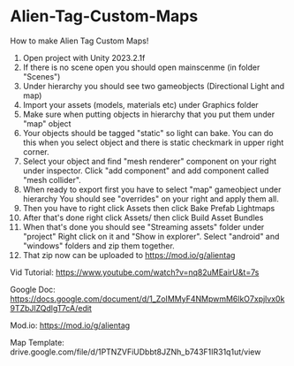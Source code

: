 # Alien-Tag-Custom-Maps
How to make Alien Tag Custom Maps!



1. Open project with Unity 2023.2.1f
2. If there is no scene open you should open mainscenme (in folder "Scenes")
3. Under hierarchy you should see two gameobjects (Directional Light and map)
4. Import your assets (models, materials etc) under Graphics folder
5. Make sure when putting objects in hierarchy that you put them under "map" object
6. Your objects should be tagged "static" so light can bake.
   You can do this when you select object and there is static checkmark in upper right corner.
7. Select your object and find "mesh renderer" component on your right under inspector.
   Click "add component" and add component called "mesh collider".
8. When ready to export first you have to select "map" gameobject under hierarchy
   You should see "overrides" on your right and apply them all.
9. Then you have to right click Assets then click Bake Prefab Lightmaps
10. After that's done right click Assets/ then click Build Asset Bundles
11. When that's done you should see "Streaming assets" folder under "project"
    Right click on it and "Show in explorer". Select "android" and "windows" folders and zip them together.
12. That zip now can be uploaded to https://mod.io/g/alientag


Vid Tutorial:
https://www.youtube.com/watch?v=nq82uMEairU&t=7s

Google Doc:
https://docs.google.com/document/d/1_ZoIMMyF4NMpwmM6lkO7xpjlvx0k9TZbJlZQdlgT7cA/edit

Mod.io:
https://mod.io/g/alientag

Map Template:
drive.google.com/file/d/1PTNZVFiUDbbt8JZNh_b743F1IR31q1ut/view
